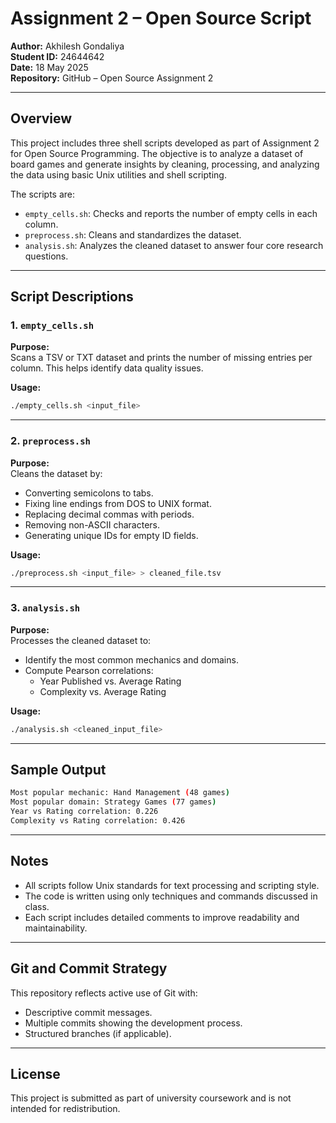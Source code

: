 # Assignment 2 – Open Source Script

**Author:** Akhilesh Gondaliya  
**Student ID:** 24644642  
**Date:** 18 May 2025  
**Repository:** GitHub – Open Source Assignment 2

---

## Overview

This project includes three shell scripts developed as part of Assignment 2 for Open Source Programming. The objective is to analyze a dataset of board games and generate insights by cleaning, processing, and analyzing the data using basic Unix utilities and shell scripting.

The scripts are:
- `empty_cells.sh`: Checks and reports the number of empty cells in each column.
- `preprocess.sh`: Cleans and standardizes the dataset.
- `analysis.sh`: Analyzes the cleaned dataset to answer four core research questions.

---

## Script Descriptions

### 1. `empty_cells.sh`
**Purpose:**  
Scans a TSV or TXT dataset and prints the number of missing entries per column. This helps identify data quality issues.

**Usage:**  
```bash
./empty_cells.sh <input_file>
```

---

### 2. `preprocess.sh`
**Purpose:**  
Cleans the dataset by:
- Converting semicolons to tabs.
- Fixing line endings from DOS to UNIX format.
- Replacing decimal commas with periods.
- Removing non-ASCII characters.
- Generating unique IDs for empty ID fields.

**Usage:**  
```bash
./preprocess.sh <input_file> > cleaned_file.tsv
```

---

### 3. `analysis.sh`
**Purpose:**  
Processes the cleaned dataset to:
- Identify the most common mechanics and domains.
- Compute Pearson correlations:
  - Year Published vs. Average Rating
  - Complexity vs. Average Rating

**Usage:**  
```bash
./analysis.sh <cleaned_input_file>
```

---

## Sample Output

```bash
Most popular mechanic: Hand Management (48 games)
Most popular domain: Strategy Games (77 games)
Year vs Rating correlation: 0.226
Complexity vs Rating correlation: 0.426
```

---

## Notes

- All scripts follow Unix standards for text processing and scripting style.
- The code is written using only techniques and commands discussed in class.
- Each script includes detailed comments to improve readability and maintainability.

---

## Git and Commit Strategy

This repository reflects active use of Git with:
- Descriptive commit messages.
- Multiple commits showing the development process.
- Structured branches (if applicable).

---

## License

This project is submitted as part of university coursework and is not intended for redistribution.
